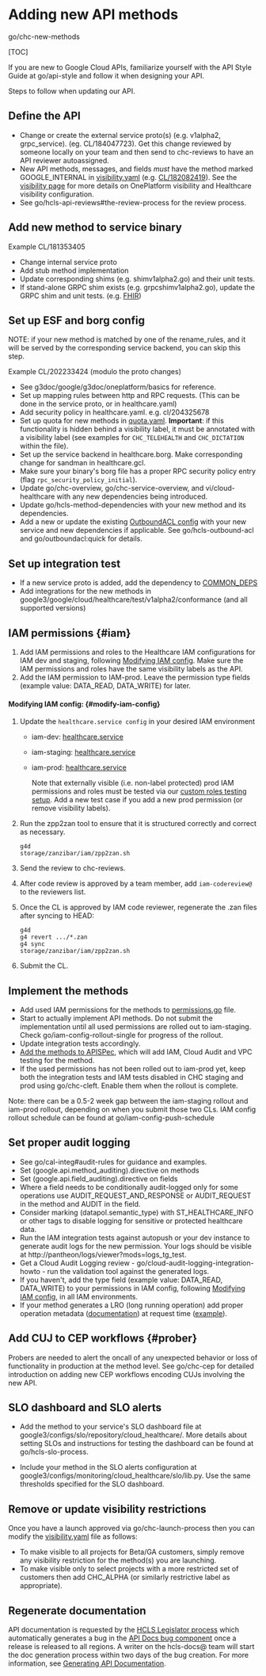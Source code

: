 # Adding new API methods

go/chc-new-methods

[TOC]

If you are new to Google Cloud APIs, familiarize yourself with the API Style
Guide at go/api-style and follow it when designing your API.

Steps to follow when updating our API.

## Define the API

*   Change or create the external service proto(s) (e.g. v1alpha2,
    grpc_service). (eg. CL/184047723). Get this change reviewed by someone
    locally on your team and then send to chc-reviews to have an API reviewer
    autoassigned.
*   New API methods, messages, and fields *must* have the method marked
    GOOGLE_INTERNAL in
    [visibility.yaml](http://google3/google/cloud/healthcare/visibility.yaml)
    (e.g.
    [CL/182082419](http://cl/#review/223564181/depot/google3/google/cloud/healthcare/visibility.yaml)).
    See the [visibility page](visibility.md) for more details on OnePlatform
    visibility and Healthcare visibility configuration.
*   See go/hcls-api-reviews#the-review-process for the review process.

## Add new method to service binary

Example CL/181353405

*   Change internal service proto
*   Add stub method implementation
*   Update corresponding shims (e.g. shimv1alpha2.go) and their unit tests.
*   If stand-alone GRPC shim exists (e.g. grpcshimv1alpha2.go), update the GRPC
    shim and unit tests. (e.g.
    [FHIR](http://cr/#review/211491020/depot/google3/cloud/healthcare/fhir/fhir_store/grpcshimv1alpha2.go))

## Set up ESF and borg config

NOTE: if your new method is matched by one of the rename_rules, and it will be
served by the corresponding service backend, you can skip this step.

Example CL/202233424 (modulo the proto changes)

*   See g3doc/google/g3doc/oneplatform/basics for reference.
*   Set up mapping rules between http and RPC requests. (This can be done in the
    service proto, or in healthcare.yaml)
*   Add security policy in healthcare.yaml. e.g. cl/204325678
*   Set up quota for new methods in
    [quota.yaml](http://cs/google3/google/cloud/healthcare/quota.yaml).
    **Important**: if this functionality is hidden behind a visibility label, it
    must be annotated with a visibility label (see examples for `CHC_TELEHEALTH`
    and `CHC_DICTATION` within the file).
*   Set up the service backend in healthcare.borg. Make corresponding change for
    sandman in healthcare.gcl.
*   Make sure your binary's borg file has a proper RPC security policy entry
    (flag `rpc_security_policy_initial`).
*   Update go/chc-overview, go/chc-service-overview, and vi/cloud-healthcare
    with any new dependencies being introduced.
*   Update go/hcls-method-dependencies with your new method and its
    dependencies.
*   Add a new or update the existing
    [OutboundACL config](http://cs/configs/production/outboundacl/cloud_healthcare/)
    with your new service and new dependencies if applicable. See
    go/hcls-outbound-acl and go/outboundacl:quick for details.

## Set up integration test

*   If a new service proto is added, add the dependency to
    [COMMON_DEPS](https://cs.corp.google.com/piper///depot/google3/google/cloud/healthcare/BUILD?rcl=204321715&l=10)
*   Add integrations for the new methods in
    google3/google/cloud/healthcare/test/v1alpha2/conformance (and all supported
    versions)

## IAM permissions {#iam}

1.  Add IAM permissions and roles to the Healthcare IAM configurations for IAM
    dev and staging, following [Modifying IAM config](#modify-iam-config). Make
    sure the IAM permissions and roles have the same visibility labels as the
    API.
1.  Add the IAM permission to IAM-prod. Leave the permission type fields
    (example value: DATA_READ, DATA_WRITE) for later.

#### Modifying IAM config: {#modify-iam-config}

1.  Update the `healthcare.service config` in your desired IAM environment

    *   iam-dev:
        [healthcare.service](http://google3/configs/storage/zanzibar/dev/iam/healthcare.service)
    *   iam-staging:
        [healthcare.service](http://google3/configs/storage/zanzibar/staging/iam/healthcare.service)
    *   iam-prod:
        [healthcare.service](http://google3/configs/storage/zanzibar/prod/iam/healthcare.service)

        Note that externally visible (i.e. non-label protected) prod IAM
        permissions and roles must be tested via our
        [custom roles testing setup](http://google3/cloud/testing/iam/json/surface/cloud_healthcare/dicom).
        Add a new test case if you add a new prod permission (or remove
        visibility labels).

1.  Run the zpp2zan tool to ensure that it is structured correctly and correct
    as necessary.

    ```shell
    g4d
    storage/zanzibar/iam/zpp2zan.sh
    ```

1.  Send the review to chc-reviews.

1.  After code review is approved by a team member, add `iam-codereview@` to the
    reviewers list.

1.  Once the CL is approved by IAM code reviewer, regenerate the .zan files
    after syncing to HEAD:

    ```shell
    g4d
    g4 revert .../*.zan
    g4 sync
    storage/zanzibar/iam/zpp2zan.sh

    ```

1.  Submit the CL.

## Implement the methods

*   Add used IAM permissions for the methods to
    [permissions.go](http://google3/cloud/healthcare/aaa/permissions.go) file.
*   Start to actually implement API methods. Do not submit the implementation
    until all used permissions are rolled out to iam-staging. Check
    go/iam-config-rollout-single for progress of the rollout.
*   Update integration tests accordingly.
*   [Add the methods to APISPec](./integration_tests.md#new-method), which will
    add IAM, Cloud Audit and VPC testing for the method.
*   If the used permissions has not been rolled out to iam-prod yet, keep both
    the integration tests and IAM tests disabled in CHC staging and prod using
    go/chc-cleft. Enable them when the rollout is complete.

Note: there can be a 0.5-2 week gap between the iam-staging rollout and iam-prod
rollout, depending on when you submit those two CLs. IAM config rollout schedule
can be found at go/iam-config-push-schedule

## Set proper audit logging

*   See go/cal-integ#audit-rules for guidance and examples.
*   Set (google.api.method_auditing).directive on methods
*   Set (google.api.field_auditing).directive on fields
*   Where a field needs to be conditionally audit-logged only for some
    operations use AUDIT_REQUEST_AND_RESPONSE or AUDIT_REQUEST in the method and
    AUDIT in the field.
*   Consider marking (datapol.semantic_type) with ST_HEALTHCARE_INFO or other
    tags to disable logging for sensitive or protected healthcare data.
*   Run the IAM integration tests against autopush or your dev instance to
    generate audit logs for the new permission. Your logs should be visible at
    http://pantheon/logs/viewer?mods=logs_tg_test.
*   Get a Cloud Audit Logging review -
    go/cloud-audit-logging-integration-howto - run the validation tool against
    the generated logs.
*   If you haven't, add the type field (example value: DATA_READ, DATA_WRITE) to
    your permissions in IAM config, following
    [Modifying IAM config](#modify-iam-config), in all IAM environments.
*   If your method generates a LRO (long running operation) add proper operation
    metadata
    ([documentation](https://g3doc.corp.google.com/google/cloud/audit/g3doc/site/integration/long-running-operation.md?#start-lro))
    at request time ([example](http://cl/294722975)).

## Add CUJ to CEP workflows {#prober}

Probers are needed to alert the oncall of any unexpected behavior or loss of
functionality in production at the method level. See go/chc-cep for detailed
introduction on adding new CEP workflows encoding CUJs involving the new API.

## SLO dashboard and SLO alerts

*   Add the method to your service's SLO dashboard file at
    google3/configs/slo/repository/cloud_healthcare/. More details about setting
    SLOs and instructions for testing the dashboard can be found at
    go/hcls-slo-process.

*   Include your method in the SLO alerts configuration at
    google3/configs/monitoring/cloud_healthcare/slo/lib.py. Use the same
    thresholds specified for the SLO dashboard.

## Remove or update visibility restrictions

Once you have a launch approved via go/chc-launch-process then you can modify
the [visibility.yaml](http://google3/google/cloud/healthcare/visibility.yaml)
file as follows:

*   To make visible to all projects for Beta/GA customers, simply remove any
    visibility restriction for the method(s) you are launching.
*   To make visible only to select projects with a more restricted set of
    customers then add CHC_ALPHA (or similarly restrictive label as
    appropriate).

## Regenerate documentation

API documentation is requested by the
[HCLS Legislator process](https://g3doc.corp.google.com/cloud/healthcare/g3doc/process/release.md#monday-2)
which automatically generates a bug in the
[API Docs bug component](https://b.corp.google.com/issues?q=componentid:780323%20status:open)
once a release is released to all regions. A writer on the hcls-docs@ team will
start the doc generation process within two days of the bug creation. For more
information, see
[Generating API Documentation](https://g3doc.corp.google.com/cloud/healthcare/g3doc/documentation/api_reference_documentation.md).
